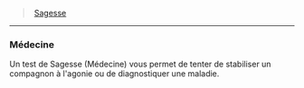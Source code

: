﻿> [Sagesse](hd_abilities_wisdom.md)

---

### Médecine

Un test de Sagesse (Médecine) vous permet de tenter de stabiliser un compagnon à l'agonie ou de diagnostiquer une maladie.

